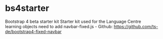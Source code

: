 # bs4starter
Bootstrap 4 beta starter kit
Starter kit used for the Language Centre learning objects
need to add navbar-fixed.js - Github: https://github.com/ts-de/bootstrap4-fixed-navbar
